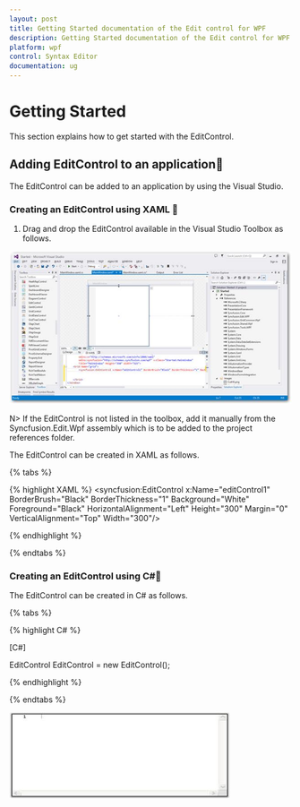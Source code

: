 ```yaml
---
layout: post
title: Getting Started documentation of the Edit control for WPF
description: Getting Started documentation of the Edit control for WPF
platform: wpf
control: Syntax Editor
documentation: ug
---
```


# Getting Started

This section explains how to get started with the EditControl.

## Adding EditControl to an application

The EditControl can be added to an application by using the Visual Studio.

### Creating an EditControl using XAML 

1. Drag and drop the EditControl available in the Visual Studio Toolbox as follows.

![](Getting-Started_images/Getting-Started_img1.jpeg)


N> If the EditControl is not listed in the toolbox, add it manually from the Syncfusion.Edit.Wpf assembly which is to be added to the project references folder.

The EditControl can be created in XAML as follows.

{% tabs %}

{% highlight XAML %}
<syncfusion:EditControl x:Name="editControl1" BorderBrush="Black" BorderThickness="1" Background="White" Foreground="Black" HorizontalAlignment="Left" Height="300" Margin="0" VerticalAlignment="Top" Width="300"/>

{% endhighlight %}

{% endtabs %}


### Creating an EditControl using C#

The EditControl can be created in C# as follows.

{% tabs %}

{% highlight C# %}

[C#]

EditControl EditControl = new EditControl();

{% endhighlight %}

{% endtabs %}

![](Getting-Started_images/Getting-Started_img3.jpeg)



